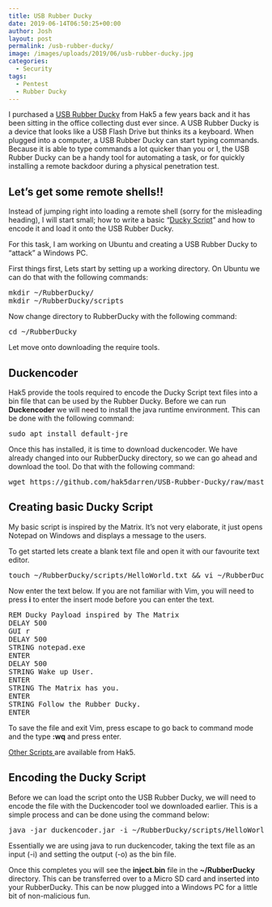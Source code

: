 ```yaml
---
title: USB Rubber Ducky
date: 2019-06-14T06:50:25+00:00
author: Josh
layout: post
permalink: /usb-rubber-ducky/
image: /images/uploads/2019/06/usb-rubber-ducky.jpg
categories:
  - Security
tags:
  - Pentest
  - Rubber Ducky
---
```

I purchased a <a rel="noreferrer noopener" aria-label="USB Rubber Ducky f (opens in a new tab)" href="https://shop.hak5.org/products/usb-rubber-ducky-deluxe" target="_blank">USB Rubber Ducky</a> from Hak5 a few years back and it has been sitting in the office collecting dust ever since. A USB Rubber Ducky is a device that looks like a USB Flash Drive but thinks its a keyboard. When plugged into a computer, a USB Rubber Ducky can start typing commands. Because it is able to type commands a lot quicker than you or I, the USB Rubber Ducky can be a handy tool for automating a task, or for quickly installing a remote backdoor during a physical penetration test.

## Let&#8217;s get some remote shells!!

Instead of jumping right into loading a remote shell (sorry for the misleading heading), I will start small; how to write a basic &#8220;<a rel="noreferrer noopener" aria-label="Ducky Script (opens in a new tab)" href="https://github.com/hak5darren/USB-Rubber-Ducky/wiki/Duckyscript" target="_blank">Ducky Script</a>&#8221; and how to encode it and load it onto the USB Rubber Ducky. 

For this task, I am working on Ubuntu and creating a USB Rubber Ducky to &#8220;attack&#8221; a Windows PC. 

First things first, Lets start by setting up a working directory. On Ubuntu we can do that with the following commands:

<pre class="wp-block-preformatted">mkdir ~/RubberDucky/
mkdir ~/RubberDucky/scripts</pre>

Now change directory to RubberDucky with the following command:

<pre class="wp-block-preformatted">cd ~/RubberDucky</pre>

Let move onto downloading the require tools.

## Duckencoder

Hak5 provide the tools required to encode the Ducky Script text files into a bin file that can be used by the Rubber Ducky. Before we can run **Duckencoder** we will need to install the java runtime environment. This can be done with the following command:

<pre class="wp-block-preformatted">sudo apt install default-jre</pre>

Once this has installed, it is time to download duckencoder. We have already changed into our RubberDucky directory, so we can go ahead and download the tool. Do that with the following command:

<pre class="wp-block-preformatted">wget https://github.com/hak5darren/USB-Rubber-Ducky/raw/master/duckencoder.jar</pre>

## Creating basic Ducky Script

My basic script is inspired by the Matrix. It&#8217;s not very elaborate, it just opens Notepad on Windows and displays a message to the users.

To get started lets create a blank text file and open it with our favourite text editor.

<pre class="wp-block-preformatted">touch ~/RubberDucky/scripts/HelloWorld.txt && vi ~/RubberDucky/scripts/HelloWorld.txt</pre>

Now enter the text below. If you are not familiar with Vim, you will need to press **i** to enter the insert mode before you can enter the text.

<pre class="wp-block-preformatted">REM Ducky Payload inspired by The Matrix
DELAY 500
GUI r
DELAY 500
STRING notepad.exe
ENTER
DELAY 500
STRING Wake up User.
ENTER
STRING The Matrix has you.
ENTER
STRING Follow the Rubber Ducky.
ENTER</pre>

To save the file and exit Vim, press escape to go back to command mode and the type **:wq** and press enter.

<a href="https://github.com/hak5darren/USB-Rubber-Ducky/wiki/Payloads" target="_blank" rel="noreferrer noopener" aria-label="Other Scripts  (opens in a new tab)">Other Scripts </a>are available from Hak5.

## Encoding the Ducky Script

Before we can load the script onto the USB Rubber Ducky, we will need to encode the file with the Duckencoder tool we downloaded earlier. This is a simple process and can be done using the command below:

<pre class="wp-block-preformatted">java -jar duckencoder.jar -i ~/RubberDucky/scripts/HelloWorld.txt -o inject.bin</pre>

Essentially we are using java to run duckencoder, taking the text file as an input (-i) and setting the output (-o) as the bin file.

Once this completes you will see the **inject.bin** file in the **~/RubberDucky** directory. This can be transferred over to a Micro SD card and inserted into your RubberDucky. This can be now plugged into a Windows PC for a little bit of non-malicious fun.